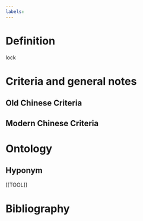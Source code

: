 ```yaml
---
labels: 
---
```


# Definition
lock
# Criteria and general notes
## Old Chinese Criteria

## Modern Chinese Criteria

# Ontology

## Hyponym
[[TOOL]]
# Bibliography